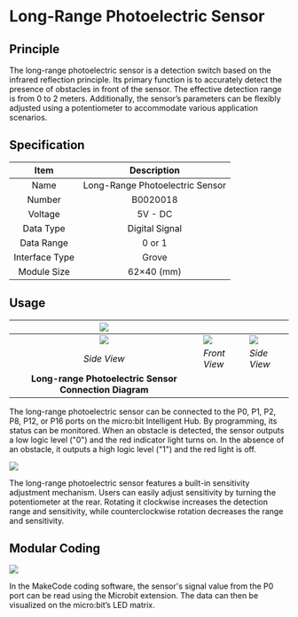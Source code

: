# Long-Range Photoelectric Sensor
## **<font style="color:rgb(13, 13, 13);">Principle</font>**
<font style="color:rgba(0, 0, 0, 0.85);"></font><font style="color:rgb(13, 13, 13);">The long-range photoelectric sensor is a detection switch based on the infrared reflection principle. Its primary function is to accurately detect the presence of obstacles in front of the sensor. The effective detection range is from 0 to 2 meters. Additionally, the sensor’s parameters can be flexibly adjusted using a potentiometer to accommodate various application scenarios.</font>

## <font style="color:rgb(13, 13, 13);">Specification</font>
| Item | **<font style="color:rgb(13, 13, 13);">Description</font>** |
| :---: | :---: |
| <font style="color:rgb(13, 13, 13);">Name</font> | <font style="color:rgb(13, 13, 13);">Long-Range Photoelectric Sensor</font> |
| <font style="color:rgb(13, 13, 13);">Number</font> | B0020018 |
| <font style="color:rgb(13, 13, 13);"> Voltage</font> | 5V - DC |
| <font style="color:rgb(13, 13, 13);">Data Type</font> | <font style="color:rgb(13, 13, 13);">Digital Signal</font> |
| <font style="color:rgb(13, 13, 13);">Data Range</font> | 0 or 1 |
| <font style="color:rgb(13, 13, 13);">Interface Type</font> | Grove |
| <font style="color:rgb(13, 13, 13);">Module Size</font> | 62×40 (mm) |


## **<font style="color:rgb(13, 13, 13);">Usage</font>**
| ![](img/01Long.png) | | |
| :---: | --- | --- |
| ![](img/02Long.png) | ![](img/03Long.png) | ![](img/04Long.png) |
| _<font style="color:rgb(13, 13, 13);">Side View</font>_ | _<font style="color:rgb(13, 13, 13);">Front View</font>_<font style="color:rgb(13, 13, 13);"> </font> | _<font style="color:rgb(13, 13, 13);">Side View</font>_ |
| **<font style="color:rgb(13, 13, 13);">Long-range Photoelectric Sensor Connection Diagram</font>** | | |


<font style="color:rgb(13, 13, 13);">The long-range photoelectric sensor can be connected to the P0, P1, P2, P8, P12, or P16 ports on the micro:bit Intelligent Hub. By programming, its status can be monitored. When an obstacle is detected, the sensor outputs a low logic level ("0") and the red indicator light turns on. In the absence of an obstacle, it outputs a high logic level ("1") and the red light is off.</font>



![](img/05Long.gif)

<font style="background-color:rgb(253, 253, 254);"></font>

<font style="color:rgb(13, 13, 13);">The long-range photoelectric sensor features a built-in sensitivity adjustment mechanism. Users can easily adjust sensitivity by turning the potentiometer at the rear. Rotating it clockwise increases the detection range and sensitivity, while counterclockwise rotation decreases the range and sensitivity.</font>

## **<font style="color:rgb(13, 13, 13);">Modular Coding</font>**
![](img/06Long.webp)



<font style="color:rgb(13, 13, 13);">In the MakeCode coding software, the sensor's signal value from the P0 port can be read using the Microbit extension. The data can then be visualized on the micro:bit’s LED matrix.</font>

